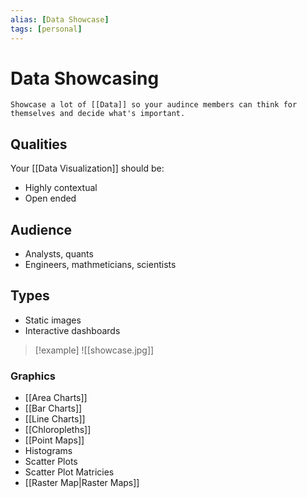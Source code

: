 ```yaml
---
alias: [Data Showcase]
tags: [personal]
---
```

# Data Showcasing


```ad-note
Showcase a lot of [[Data]] so your audince members can think for themselves and decide what's important.
```
## Qualities
Your [[Data Visualization]] should be:
- Highly contextual
- Open ended

## Audience
- Analysts, quants
- Engineers, mathmeticians, scientists

## Types
- Static images
- Interactive dashboards

> [!example] 
> ![[showcase.jpg]]

### Graphics
- [[Area Charts]]
- [[Bar Charts]]
- [[Line Charts]]
- [[Chloropleths]]
- [[Point Maps]]
- Histograms
- Scatter Plots
- Scatter Plot Matricies
- [[Raster Map|Raster Maps]]